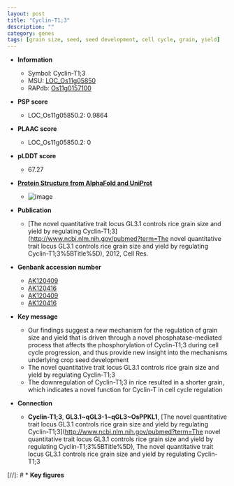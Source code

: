 ```yaml
---
layout: post
title: "Cyclin-T1;3"
description: ""
category: genes
tags: [grain size, seed, seed development, cell cycle, grain, yield]
---
```


* **Information**  
    + Symbol: Cyclin-T1;3  
    + MSU: [LOC_Os11g05850](http://rice.plantbiology.msu.edu/cgi-bin/ORF_infopage.cgi?orf=LOC_Os11g05850)  
    + RAPdb: [Os11g0157100](http://rapdb.dna.affrc.go.jp/viewer/gbrowse_details/irgsp1?name=Os11g0157100)  

* **PSP score**  
    + LOC_Os11g05850.2: 0.9864 

* **PLAAC score**  
    + LOC_Os11g05850.2: 0 

* **pLDDT score**
    + 67.27

* **[Protein Structure from AlphaFold and UniProt](https://www.uniprot.org/uniprotkb/Q2RAC5/entry#structure)**
    + ![image](https://ricepsp.github.io/images/Q2/AF-Q2RAC5-F1.png)

* **Publication**  
    + [The novel quantitative trait locus GL3.1 controls rice grain size and yield by regulating Cyclin-T1;3](http://www.ncbi.nlm.nih.gov/pubmed?term=The novel quantitative trait locus GL3.1 controls rice grain size and yield by regulating Cyclin-T1;3%5BTitle%5D), 2012, Cell Res.

* **Genbank accession number**  
    + [AK120409](http://www.ncbi.nlm.nih.gov/nuccore/AK120409)
    + [AK120416](http://www.ncbi.nlm.nih.gov/nuccore/AK120416)
    + [AK120409](http://www.ncbi.nlm.nih.gov/nuccore/AK120409)
    + [AK120416](http://www.ncbi.nlm.nih.gov/nuccore/AK120416)

* **Key message**  
    + Our findings suggest a new mechanism for the regulation of grain size and yield that is driven through a novel phosphatase-mediated process that affects the phosphorylation of Cyclin-T1;3 during cell cycle progression, and thus provide new insight into the mechanisms underlying crop seed development
    + The novel quantitative trait locus GL3.1 controls rice grain size and yield by regulating Cyclin-T1;3
    + The downregulation of Cyclin-T1;3 in rice resulted in a shorter grain, which indicates a novel function for Cyclin-T in cell cycle regulation

* **Connection**  
    + __Cyclin-T1;3__, __GL3.1~qGL3-1~qGL3~OsPPKL1__, [The novel quantitative trait locus GL3.1 controls rice grain size and yield by regulating Cyclin-T1;3](http://www.ncbi.nlm.nih.gov/pubmed?term=The novel quantitative trait locus GL3.1 controls rice grain size and yield by regulating Cyclin-T1;3%5BTitle%5D), The novel quantitative trait locus GL3.1 controls rice grain size and yield by regulating Cyclin-T1;3

[//]: # * **Key figures**  


